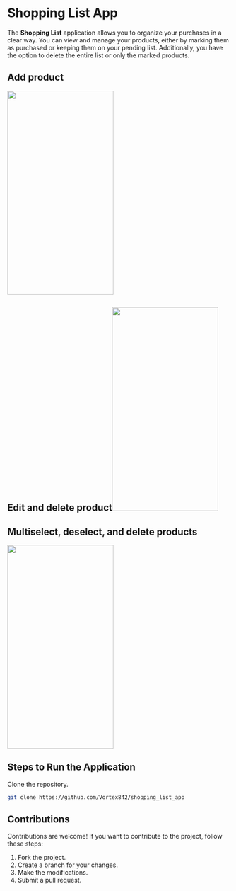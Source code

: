 # Shopping List App

The **Shopping List** application allows you to organize your purchases in a clear way. You can view and manage your products, either by marking them as purchased or keeping them on your pending list. Additionally, you have the option to delete the entire list or only the marked products.

## Add product
<img src="ShoppingList_video_AddProduct.gif" width="240" height="460"/>

## Edit and delete product<img src="ShoppingList_video_EditDeleteProduct.gif" width="240" height="460"/>

## Multiselect, deselect, and delete products
<img src="ShoppingList_video_MultiSelectProducts.gif" width="240" height="460"/>


## Steps to Run the Application
Clone the repository.
   ```bash
   git clone https://github.com/Vortex842/shopping_list_app
   ```

## Contributions
Contributions are welcome! If you want to contribute to the project, follow these steps:

1. Fork the project.
2. Create a branch for your changes.
3. Make the modifications.
4. Submit a pull request.